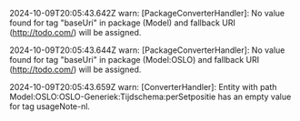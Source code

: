 2024-10-09T20:05:43.642Z warn: [PackageConverterHandler]: No value found for tag "baseUri" in package (Model) and fallback URI (http://todo.com/) will be assigned.

2024-10-09T20:05:43.644Z warn: [PackageConverterHandler]: No value found for tag "baseUri" in package (Model:OSLO) and fallback URI (http://todo.com/) will be assigned.

2024-10-09T20:05:43.659Z warn: [ConverterHandler]: Entity with path Model:OSLO:OSLO-Generiek:Tijdschema:perSetpositie has an empty value for tag usageNote-nl.

